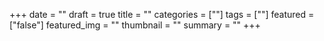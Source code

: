 +++
date = ""
draft = true
title = ""
categories = [""]
tags = [""]
featured = ["false"]
featured_img = ""
thumbnail = ""
summary = ""
+++
